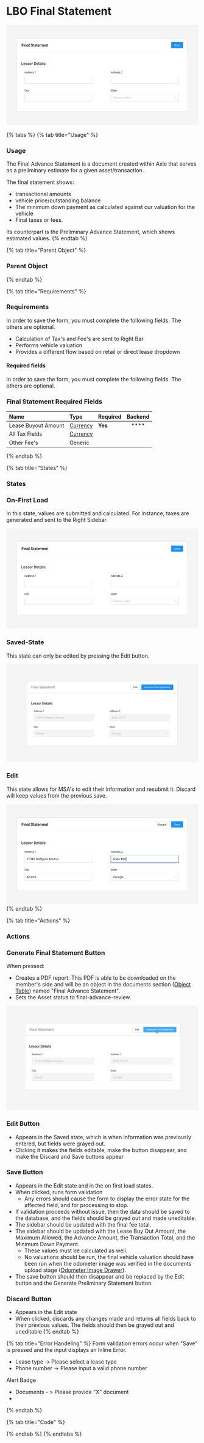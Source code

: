 # LBO Final Statement

![](../../../.gitbook/assets/final-statement-of-advance-onload.png)

{% tabs %}
{% tab title="Usage" %}
### **Usage**

The Final Advance Statement is a document created within Axle that serves as a preliminary estimate for a given asset/transaction. 

The final statement shows: 

* transactional amounts 
* vehicle price/outstanding balance
* The minimum down payment as calculated against our valuation for the vehicle
* Final taxes or fees. 

Its counterpart is the Preliminary Advance Statement, which shows estimated values.
{% endtab %}

{% tab title="Parent Object" %}
### Parent Object
{% endtab %}

{% tab title="Requirements" %}
### Requirements

In order to save the form, you must complete the following fields. The others are optional.

* Calculation of Tax's and Fee's are sent to Right Bar
* Performs vehicle valuation
* Provides a different flow based on retail or direct lease dropdown

#### Required fields

In order to save the form, you must complete the following fields. The others are optional.

### Final Statement Required Fields

| Name | Type | Required | Backend |
| :--- | :--- | :--- | :---: |
| Lease Buyout Amount | [Currency](../../../ingredients/input/currency-input.md) | **Yes** | \*\*\*\* |
| All Tax Fields  | [Currency](../../../ingredients/input/currency-input.md) |  |  |
| Other Fee's | Generic |  |  |
{% endtab %}

{% tab title="States" %}
### States

### On-First Load

In this state, values are submitted and calculated. For instance, taxes are generated and sent to the Right Sidebar.

![](../../../.gitbook/assets/final-statement-of-advance-onload%20%281%29.png)

### Saved-State

This state can only be edited by pressing the Edit button.

![](../../../.gitbook/assets/final-statement-saved.png)

### Edit

This state allows for MSA's to edit their information and resubmit it. Discard will keep values from the previous save.

![](../../../.gitbook/assets/final-statment-of-advance-edit.png)
{% endtab %}

{% tab title="Actions" %}
### Actions

### Generate Final Statement Button

When pressed:

* Creates a PDF report. This PDF is able to be downloaded on the member's side and will be an object in the documents section \([Object Table](../../../ingredients/task-tables/object-table.md)\) named "Final Advance Statement". 
* Sets the Asset status to final-advance-review.

![](../../../.gitbook/assets/generate-final.png)

### Edit Button

* Appears in the Saved state, which is when information was previously entered, but fields were grayed out.
* Clicking it makes the fields editable, make the button disappear, and make the Discard and Save buttons appear

### Save Button

* Appears in the Edit state and in the on first load states.
* When clicked, runs form validation
  * Any errors should cause the form to display the error state for the affected field, and for processing to stop.
* If validation proceeds without issue, then the data should be saved to the database, and the fields should be grayed out and made uneditable.
* The sidebar should be updated with the final fee total.
* The sidebar should be updated with the Lease Buy Out Amount, the Maximum Allowed, the Advance Amount, the Transaction Total, and the Minimum Down Payment. 
  * These values must be calculated as well.
  * No valuations should be run, the final vehicle valuation should have been run when the odometer image was verified in the documents upload stage \([Odometer Image Drawer](../../drawer/drawer-odometer.md)\).
* The save button should then disappear and be replaced by the Edit button and the Generate Preliminary Statement button.

### Discard Button

* Appears in the Edit state
* When clicked, discards any changes made and returns all fields back to their previous values. The fields should then be grayed out and uneditable
{% endtab %}

{% tab title="Error Handeling" %}
Form validation errors occur when "Save" is pressed and the input displays an Inline Error. 

* Lease type -&gt; Please select a lease type
* Phone number -&gt; Please input a valid phone number

Alert Badge

* Documents - &gt; Please provide  "X" document
* 
{% endtab %}

{% tab title="Code" %}

{% endtab %}
{% endtabs %}



